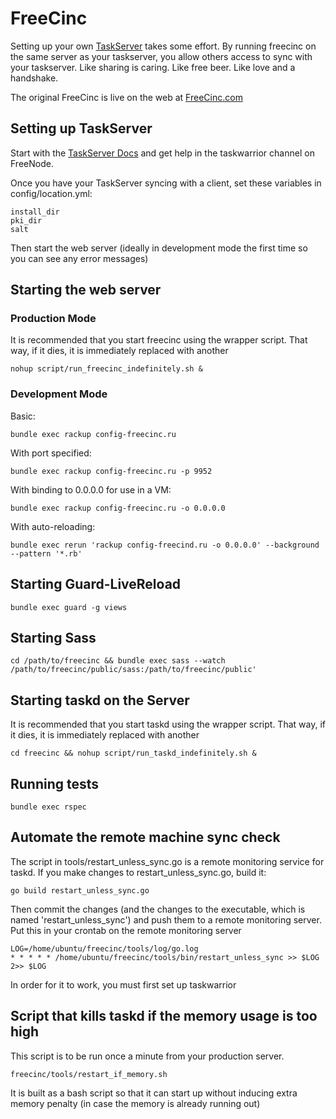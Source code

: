FreeCinc
========

Setting up your own [TaskServer](http://taskwarrior.org/docs/taskserver/why.html) takes some effort. By running freecinc on the same server as your taskserver, you allow others access to sync with your taskserver. Like sharing is caring. Like free beer. Like love and a handshake.

The original FreeCinc is live on the web at [FreeCinc.com](https://freecinc.com)

Setting up TaskServer
---------------------

Start with the [TaskServer Docs](http://taskwarrior.org/docs/taskserver/setup.html) and get help in the taskwarrior channel on FreeNode.

Once you have your TaskServer syncing with a client, set these variables in config/location.yml:

    install_dir
    pki_dir
    salt

Then start the web server (ideally in development mode the first time so you can see any error messages)


Starting the web server
-----------------------

### Production Mode
It is recommended that you start freecinc using the wrapper script. That way, if it dies, it is immediately replaced with another

    nohup script/run_freecinc_indefinitely.sh &


### Development Mode

Basic:

    bundle exec rackup config-freecinc.ru

With port specified:

    bundle exec rackup config-freecinc.ru -p 9952

With binding to 0.0.0.0 for use in a VM:

    bundle exec rackup config-freecinc.ru -o 0.0.0.0

With auto-reloading:

    bundle exec rerun 'rackup config-freecind.ru -o 0.0.0.0' --background --pattern '*.rb'


Starting Guard-LiveReload
-------------------------

    bundle exec guard -g views


Starting Sass
-------------

    cd /path/to/freecinc && bundle exec sass --watch /path/to/freecinc/public/sass:/path/to/freecinc/public'


Starting taskd on the Server
----------------------------

It is recommended that you start taskd using the wrapper script. That way, if it dies, it is immediately replaced with another

    cd freecinc && nohup script/run_taskd_indefinitely.sh &


Running tests
-------------

    bundle exec rspec


Automate the remote machine sync check
--------------------------------------

The script in tools/restart_unless_sync.go is a remote monitoring service for taskd.
If you make changes to restart_unless_sync.go, build it:

    go build restart_unless_sync.go

Then commit the changes (and the changes to the executable, which is named 'restart_unless_sync') and push them to a remote monitoring server.
Put this in your crontab on the remote monitoring server

    LOG=/home/ubuntu/freecinc/tools/log/go.log
    * * * * * /home/ubuntu/freecinc/tools/bin/restart_unless_sync >> $LOG 2>> $LOG

In order for it to work, you must first set up taskwarrior


Script that kills taskd if the memory usage is too high
-------------------------------------------------------

This script is to be run once a minute from your production server.

    freecinc/tools/restart_if_memory.sh

It is built as a bash script so that it can start up without inducing extra memory penalty (in case the memory is already running out)
